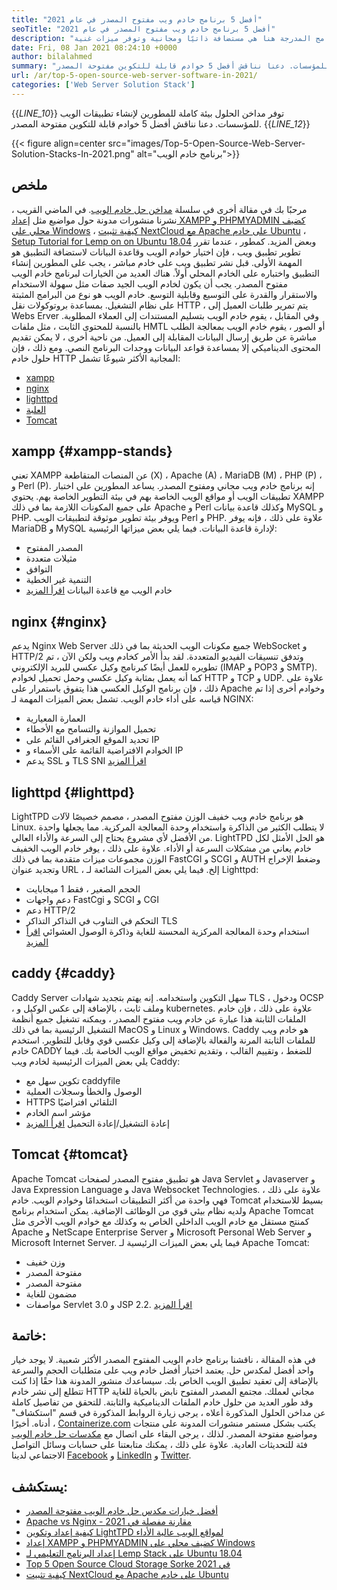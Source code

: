 ```yaml
---
title: "أفضل 5 برنامج خادم ويب مفتوح المصدر في عام 2021" 
seoTitle: "أفضل 5 برنامج خادم ويب مفتوح المصدر في عام 2021" 
description: "يوفر منشور المدونة هذا نظرة عامة على أفضل 5 برامج خادم ويب شهيرة. جميع البرامج المدرجة هنا هي مستضافة ذاتيًا ومجانية وتوفر ميزات غنية." 
date: Fri, 08 Jan 2021 08:24:10 +0000
author: bilalahmed
summary: "توفر مداخن الحلول بيئة كاملة للمطورين لإنشاء تطبيقات الويب للمؤسسات. دعنا نناقش أفضل 5 خوادم قابلة للتكوين مفتوحة المصدر." 
url: /ar/top-5-open-source-web-server-software-in-2021/
categories: ['Web Server Solution Stack']
---
```

{{_LINE_10_}}
  توفر مداخن الحلول بيئة كاملة للمطورين لإنشاء تطبيقات الويب للمؤسسات. دعنا نناقش أفضل 5 خوادم قابلة للتكوين مفتوحة المصدر.
{{_LINE_12_}}

{{< figure align=center src="images/Top-5-Open-Source-Web-Server-Solution-Stacks-In-2021.png" alt="برنامج خادم الويب">}}


## ملخص
مرحبًا بك في مقالة أخرى في سلسلة [مداخن حل خادم الويب][1]. في الماضي القريب ، نشرنا منشورات مدونة حول مواضيع مثل [إعداد XAMPP و PHPMYADMIN كضيف محلي على Windows][2] ، [كيفية تثبيت NextCloud مع Apache على خادم Ubuntu][3] ، [Setup Tutorial for Lemp on on Ubuntu 18.04][4] وبعض المزيد. كمطور ، عندما تقرر تطوير تطبيق ويب ، فإن اختيار خوادم الويب وقاعدة البيانات لاستضافة التطبيق هو المهمة الأولى. قبل نشر تطبيق ويب على خادم مباشر ، يجب على المطورين إنشاء التطبيق واختباره على الخادم المحلي أولاً. هناك العديد من الخيارات لبرنامج خادم الويب مفتوح المصدر. يجب أن يكون لخادم الويب الجيد صفات مثل سهولة الاستخدام والاستقرار والقدرة على التوسيع وقابلية التوسع.
خادم الويب هو نوع من البرامج المثبتة على نظام التشغيل. بمساعدة بروتوكولات نقل HTTP ، يتم تمرير طلبات العميل إلى Webs Erver وفي المقابل ، يقوم خادم الويب بتسليم المستندات إلى العملاء المطلوبة. بالنسبة للمحتوى الثابت ، مثل ملفات HMTL أو الصور ، يقوم خادم الويب بمعالجة الطلب مباشرة عن طريق إرسال البيانات المقابلة إلى العميل. من ناحية أخرى ، لا يمكن تقديم المحتوى الديناميكي إلا بمساعدة قواعد البيانات ووحدات البرنامج النصي. ومع ذلك ، فإن حلول خادم HTTP المجانية الأكثر شيوعًا تشمل:
  * [xampp][5]
  * [nginx][6]
  * [lighttpd][7]
  * [العلبة][8]
  * [Tomcat][9]

## xampp   {#xampp-stands}
تعني XAMPP عن المنصات المتقاطعة (X) ، Apache (A) ، MariaDB (M) ، PHP (P) ، و Perl (P). إنه برنامج خادم ويب مجاني ومفتوح المصدر. يساعد المطورين على اختبار تطبيقات الويب أو مواقع الويب الخاصة بهم في بيئة التطوير الخاصة بهم. يحتوي XAMPP على جميع المكونات اللازمة بما في ذلك Apache و Perl وكذلك قاعدة بيانات MySQL و PHP. ويوفر بيئة تطوير موثوقة لتطبيقات الويب Perl و PHP. علاوة على ذلك ، فإنه يوفر MariaDB و MySQL لإدارة قاعدة البيانات. فيما يلي بعض ميزاتها الرئيسية:
  * المصدر المفتوح
  * مثيلات متعددة
  * التوافق
  * التنمية غير الخطية
  * خادم الويب مع قاعدة البيانات
[اقرأ المزيد][10]

## nginx   {#nginx}
يدعم Nginx Web Server جميع مكونات الويب الحديثة بما في ذلك WebSocket و HTTP/2 وتدفق تنسيقات الفيديو المتعددة. لقد بدأ الأمر كخادم ويب ولكن الآن ، تم تطويره للعمل أيضًا كبرنامج وكيل عكسي للبريد الإلكتروني (IMAP و POP3 و SMTP). كما أنه يعمل بمثابة وكيل عكسي وحمل تحميل لخوادم HTTP و TCP و UDP. علاوة على ذلك ، فإن برنامج الوكيل العكسي هذا يتفوق باستمرار على Apache وخوادم أخرى إذا تم قياسه على أداء خادم الويب. تشمل بعض الميزات المهمة لـ NGINX:
  * العمارة المعيارية
  * تحميل الموازنة والتسامح مع الأخطاء
  * تحديد الموقع الجغرافي القائم على IP
  * الخوادم الافتراضية القائمة على الأسماء و IP
  * يدعم SSL و TLS SNI
[اقرأ المزيد][11]

## lighttpd   {#lighttpd}
LightTPD هو برنامج خادم ويب خفيف الوزن مفتوح المصدر ، مصمم خصيصًا لآلات Linux. لا يتطلب الكثير من الذاكرة واستخدام وحدة المعالجة المركزية. مما يجعلها واحدة من الأفضل لأي مشروع يحتاج إلى السرعة والأداء العالي. LightTPD هو الحل الأمثل لكل خادم يعاني من مشكلات السرعة أو الأداء. علاوة على ذلك ، يوفر خادم الويب الخفيف الوزن مجموعات ميزات متقدمة بما في ذلك FastCGI و SCGI و AUTH وضغط الإخراج وتجديد عنوان URL ، إلخ. فيما يلي بعض الميزات الشائعة لـ Lighttpd:
  * الحجم الصغير ، فقط 1 ميجابايت
  * دعم واجهات FastCgi و SCGI و CGI
  * دعم HTTP/2
  * التحكم في التناوب في التذاكر التذاكر TLS
  * استخدام وحدة المعالجة المركزية المحسنة للغاية وذاكرة الوصول العشوائي
[اقرأ المزيد][12]

## caddy   {#caddy}
Caddy Server سهل التكوين واستخدامه. إنه يهتم بتجديد شهادات TLS ، ودخول OCSP ، وملف ثابت ، بالإضافة إلى عكس الوكيل و kubernetes. علاوة على ذلك ، فإن خادم الملفات الثابتة هذا عبارة عن خادم ويب مفتوح المصدر ، ويمكنه تشغيل جميع أنظمة التشغيل الرئيسية بما في ذلك MacOS و Linux و Windows. Caddy هو خادم ويب للملفات الثابتة المرنة والفعالة بالإضافة إلى وكيل عكسي قوي وقابل للتطوير. استخدم خادم CADDY للضغط ، وتقييم القالب ، وتقديم تخفيض مواقع الويب الخاصة بك. فيما يلي بعض الميزات الرئيسية لخادم ويب Caddy:
  * تكوين سهل مع caddyfile
  * الوصول والخطأ وسجلات العملية
  * HTTPS التلقائي افتراضيًا
  * مؤشر اسم الخادم
  * إعادة التشغيل/إعادة التحميل
[اقرأ المزيد][13]

## Tomcat   {#tomcat}
Apache Tomcat هو تطبيق مفتوح المصدر لصفحات Java Servlet و Javaserver و Java Expression Language و Java Websocket Technologies. علاوة على ذلك ، فهي واحدة من أكثر التطبيقات استخدامًا وخوادم الويب. خادم Tomcat بسيط للاستخدام ولديه نظام بيئي قوي من الوظائف الإضافية. يمكن استخدام برنامج Apache Tomcat كمنتج مستقل مع خادم الويب الداخلي الخاص به وكذلك مع خوادم الويب الأخرى مثل Apache و NetScape Enterprise Server و Microsoft Personal Web Server و Microsoft Internet Server. فيما يلي بعض الميزات الرئيسية لـ Apache Tomcat:
  * وزن خفيف
  * مفتوحة المصدر
  * مفتوحة المصدر
  * مضمون للغاية
  * مواصفات Servlet 3.0 و JSP 2.2.
[اقرأ المزيد][14]

## خاتمة:
في هذه المقالة ، ناقشنا برنامج خادم الويب المفتوح المصدر الأكثر شعبية. لا يوجد خيار واحد أفضل لمكدس حل. يعتمد اختيار أفضل خادم ويب على متطلبات الحجم والسرعة بالإضافة إلى تعقيد تطبيق الويب الخاص بك. سيساعدك منشور المدونة هذا حقًا إذا كنت تتطلع إلى نشر خادم HTTP مجاني لعملك. مجتمع المصدر المفتوح نابض بالحياة للغاية وقد طور العديد من حلول خادم الملفات الديناميكية والثابتة. للتحقق من تفاصيل كاملة عن مداخن الحلول المذكورة أعلاه ، يرجى زيارة الروابط المذكورة في قسم "استكشاف" أدناه.
أخيرًا ، [Containerize.com][15] يكتب بشكل مستمر منشورات المدونة على منتجات ومواضيع مفتوحة المصدر. لذلك ، يرجى البقاء على اتصال مع [][16][مكدسات حل خادم الويب][1] فئة للتحديثات العادية. علاوة على ذلك ، يمكنك متابعتنا على حسابات وسائل التواصل الاجتماعي لدينا [Facebook][17] و [LinkedIn][18] و [Twitter][19].

## يستكشف:
  * [أفضل خيارات مكدس حل خادم الويب مفتوحة المصدر][20]
  * [Apache vs Nginx - مقارنة مفصلة في 2021][21]
  * [كيفية إعداد وتكوين LightTPD لمواقع الويب عالية الأداء][22]
  * [إعداد XAMPP و PHPMYADMIN كضيف محلي على Windows][2]
  * [إعداد البرنامج التعليمي لـ Lemp Stack على Ubuntu 18.04][4]
  * [Top 5 Open Source Cloud Storage Sorke في 2021][23]
  * [كيفية تثبيت NextCloud مع Apache على خادم Ubuntu][3]

  
[1]: https://products.containerize.com/solution-stack/
[2]: https://blog.containerize.com/database-management-software/how-to-setup-xampp-and-phpmyadmin-as-localhost-on-windows/
[3]: https://blog.containerize.com/backup-and-sync-software/how-to-install-nextcloud-with-apache-on-ubuntu-server/
[4]: https://blog.containerize.com/web-server-solution-stack/setup-tutorial-for-lemp-stack-on-ubuntu-18-04/
[5]: #xampp-stands
[6]: #NGINX
[7]: #Lighttpd
[8]: #Caddy
[9]: #Tomcat
[10]: https://products.containerize.com/solution-stack/xampp
[11]: https://products.containerize.com/solution-stack/nginx
[12]: https://products.containerize.com/solution-stack/lighttpd
[13]: https://products.containerize.com/solution-stack/caddy
[14]: https://products.containerize.com/solution-stack/tomcat
[15]: https://www.containerize.com/
[16]: https://products.containerize.com/video-editing-software
[17]: https://web.facebook.com/containerize
[18]: https://www.linkedin.com/company/containerize/
[19]: https://twitter.com/containerize_co
[20]: https://products.containerize.com/solution-stack
[21]: https://blog.containerize.com/2021/02/26/apache-vs-nginx-detailed-comparison-in-2021/
[22]: https://blog.containerize.com/2020/12/16/setup-and-configure-lighttpd-web-server-for-high-performance-websites/
[23]: https://blog.containerize.com/backup-and-sync-software/top-5-open-source-cloud-storage-software-in-2021/
